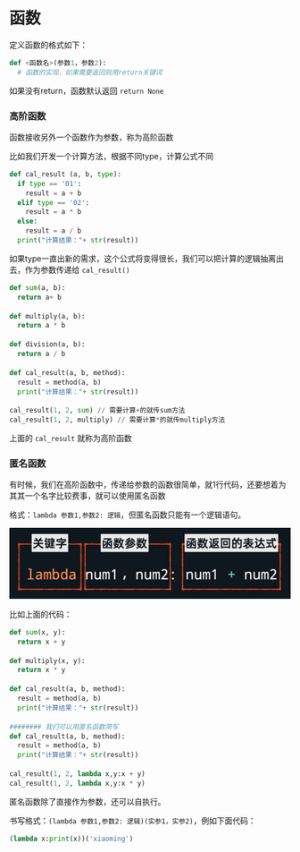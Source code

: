 # 函数

定义函数的格式如下：

```python
def <函数名>(参数1，参数2):
  # 函数的实现，如果需要返回则用return关键词
```

如果没有return，函数默认返回 `return None`

### 高阶函数

函数接收另外一个函数作为参数，称为高阶函数

比如我们开发一个计算方法，根据不同type，计算公式不同

```python
def cal_result (a, b, type):
  if type == '01':
    result = a + b
  elif type == '02':
    result = a * b
  else:
    result = a / b
  print("计算结果："+ str(result))
```

如果type一直出新的需求，这个公式将变得很长，我们可以把计算的逻辑抽离出去，作为参数传递给 `cal_result()` 

```python
def sum(a, b):
  return a+ b

def multiply(a, b):
  return a * b

def division(a, b):
  return a / b

def cal_result(a, b, method):
  result = method(a, b)
  print("计算结果："+ str(result))

cal_result(1, 2, sum) // 需要计算+的就传sum方法
cal_result(1, 2, multiply) // 需要计算*的就传multiply方法
```

上面的 `cal_result` 就称为高阶函数

### 匿名函数

有时候，我们在高阶函数中，传递给参数的函数很简单，就1行代码，还要想着为其其一个名字比较费事，就可以使用匿名函数

格式：`lambda 参数1,参数2: 逻辑`，但匿名函数只能有一个逻辑语句。

![image-20250414234455782](img/008-函数/image-20250414234455782.png)

比如上面的代码：

```python
def sum(x, y):
  return x + y

def multiply(x, y):
  return x * y

def cal_result(a, b, method):
  result = method(a, b)
  print("计算结果："+ str(result))
  
######## 我们可以用匿名函数简写
def cal_result(a, b, method):
  result = method(a, b)
  print("计算结果："+ str(result))
  
cal_result(1, 2, lambda x,y:x + y)
cal_result(1, 2, lambda x,y:x * y)
```

匿名函数除了直接作为参数，还可以自执行。

书写格式：`(lambda 参数1,参数2: 逻辑)(实参1，实参2)`，例如下面代码：

```python
(lambda x:print(x))('xiaoming')
```



